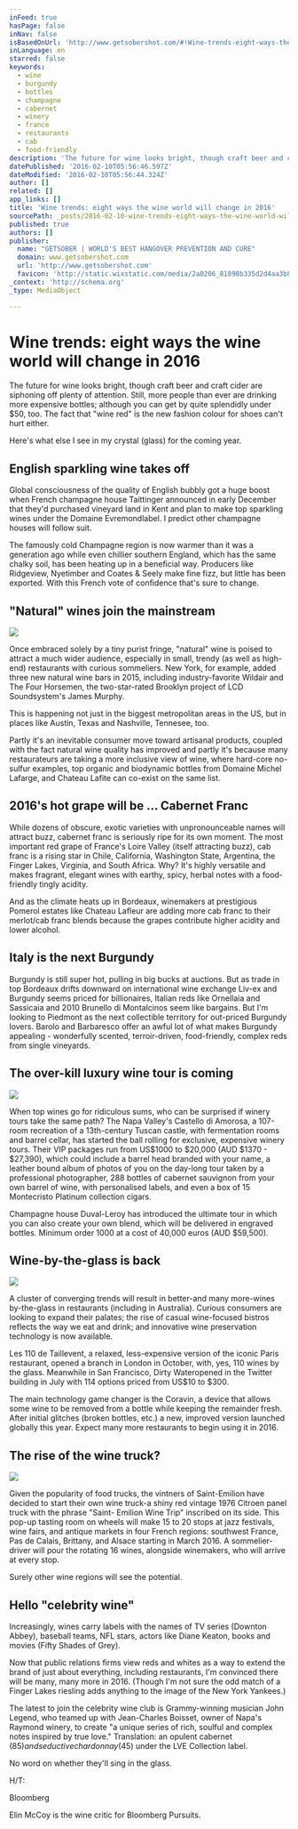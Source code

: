 ```yaml
---
inFeed: true
hasPage: false
inNav: false
isBasedOnUrl: 'http://www.getsobershot.com/#!Wine-trends-eight-ways-the-wine-world-will-change-in-2016/k3vuh/568d33160cf2e4f621dae69f'
inLanguage: en
starred: false
keywords:
  - wine
  - burgundy
  - bottles
  - champagne
  - cabernet
  - winery
  - france
  - restaurants
  - cab
  - food-friendly
description: 'The future for wine looks bright, though craft beer and craft cider are siphoning off plenty of attention. Still, more people than ever are drinking more expens...'
datePublished: '2016-02-10T05:56:46.597Z'
dateModified: '2016-02-10T05:56:44.324Z'
author: []
related: []
app_links: []
title: 'Wine trends: eight ways the wine world will change in 2016'
sourcePath: _posts/2016-02-10-wine-trends-eight-ways-the-wine-world-will-change-in-2016.md
published: true
authors: []
publisher:
  name: "GETSOBER | WORLD'S BEST HANGOVER PREVENTION AND CURE"
  domain: www.getsobershot.com
  url: 'http://www.getsobershot.com'
  favicon: 'http://static.wixstatic.com/media/2a0206_81898b335d2d4aa3b82b6a2ad9131efe.png/v1/fill/w_16%2Ch_16%2Clg_1/2a0206_81898b335d2d4aa3b82b6a2ad9131efe.png'
_context: 'http://schema.org'
_type: MediaObject

---
```

# Wine trends: eight ways the wine world will change in 2016

The future for wine looks bright, though craft beer and craft cider are siphoning off plenty of attention. Still, more people than ever are drinking more expensive bottles; although you can get by quite splendidly under $50, too. The fact that "wine red" is the new fashion colour for shoes can't hurt either.

Here's what else I see in my crystal (glass) for the coming year.

## English sparkling wine takes off

Global consciousness of the quality of English bubbly got a huge boost when French champagne house Taittinger announced in early December that they'd purchased vineyard land in Kent and plan to make top sparkling wines under the Domaine Evremondlabel. I predict other champagne houses will follow suit.

The famously cold Champagne region is now warmer than it was a generation ago while even chillier southern England, which has the same chalky soil, has been heating up in a beneficial way. Producers like Ridgeview, Nyetimber and Coates & Seely make fine fizz, but little has been exported. With this French vote of confidence that's sure to change.

## "Natural" wines join the mainstream
![](https://the-grid-user-content.s3-us-west-2.amazonaws.com/3170ae28-14fa-471f-b2df-9626c5fe0ce3.jpg)

Once embraced solely by a tiny purist fringe, "natural" wine is poised to attract a much wider audience, especially in small, trendy (as well as high-end) restaurants with curious sommeliers. New York, for example, added three new natural wine bars in 2015, including industry-favorite Wildair and The Four Horsemen, the two-star-rated Brooklyn project of LCD Soundsystem's James Murphy.

This is happening not just in the biggest metropolitan areas in the US, but in places like Austin, Texas and Nashville, Tennesee, too.

Partly it's an inevitable consumer move toward artisanal products, coupled with the fact natural wine quality has improved and partly it's because many restaurateurs are taking a more inclusive view of wine, where hard-core no-sulfur examples, top organic and biodynamic bottles from Domaine Michel Lafarge, and Chateau Lafite can co-exist on the same list.

## 2016's hot grape will be ... Cabernet Franc

While dozens of obscure, exotic varieties with unpronounceable names will attract buzz, cabernet franc is seriously ripe for its own moment. The most important red grape of France's Loire Valley (itself attracting buzz), cab franc is a rising star in Chile, California, Washington State, Argentina, the Finger Lakes, Virginia, and South Africa. Why? It's highly versatile and makes fragrant, elegant wines with earthy, spicy, herbal notes with a food-friendly tingly acidity.

And as the climate heats up in Bordeaux, winemakers at prestigious Pomerol estates like Chateau Lafleur are adding more cab franc to their merlot/cab franc blends because the grapes contribute higher acidity and lower alcohol.

## Italy is the next Burgundy

Burgundy is still super hot, pulling in big bucks at auctions. But as trade in top Bordeaux drifts downward on international wine exchange Liv-ex and Burgundy seems priced for billionaires, Italian reds like Ornellaia and Sassicaia and 2010 Brunello di Montalcinos seem like bargains. But I'm looking to Piedmont as the next collectible territory for out-priced Burgundy lovers. Barolo and Barbaresco offer an awful lot of what makes Burgundy appealing - wonderfully scented, terroir-driven, food-friendly, complex reds from single vineyards.

## The over-kill luxury wine tour is coming
![](https://the-grid-user-content.s3-us-west-2.amazonaws.com/10fa62e4-cb1a-4121-b8d1-706383eaf836.jpg)

When top wines go for ridiculous sums, who can be surprised if winery tours take the same path? The Napa Valley's Castello di Amorosa, a 107-room recreation of a 13th-century Tuscan castle, with fermentation rooms and barrel cellar, has started the ball rolling for exclusive, expensive winery tours. Their VIP packages run from US$1000 to $20,000 (AUD $1370 - $27,390), which could include a barrel head branded with your name, a leather bound album of photos of you on the day-long tour taken by a professional photographer, 288 bottles of cabernet sauvignon from your own barrel of wine, with personalised labels, and even a box of 15 Montecristo Platinum collection cigars.

Champagne house Duval-Leroy has introduced the ultimate tour in which you can also create your own blend, which will be delivered in engraved bottles. Minimum order 1000 at a cost of 40,000 euros (AUD $59,500).

## Wine-by-the-glass is back
![](https://the-grid-user-content.s3-us-west-2.amazonaws.com/f18eb98c-1eb1-4bad-b30f-03f6746eaaac.jpg)

A cluster of converging trends will result in better-and many more-wines by-the-glass in restaurants (including in Australia). Curious consumers are looking to expand their palates; the rise of casual wine-focused bistros reflects the way we eat and drink; and innovative wine preservation technology is now available.

Les 110 de Taillevent, a relaxed, less-expensive version of the iconic Paris restaurant, opened a branch in London in October, with, yes, 110 wines by the glass. Meanwhile in San Francisco, Dirty Wateropened in the Twitter building in July with 114 options priced from US$10 to $300\.

The main technology game changer is the Coravin, a device that allows some wine to be removed from a bottle while keeping the remainder fresh. After initial glitches (broken bottles, etc.) a new, improved version launched globally this year. Expect many more restaurants to begin using it in 2016\.

## The rise of the wine truck?
![](https://the-grid-user-content.s3-us-west-2.amazonaws.com/609e881b-4999-464e-92aa-0cd722cb250c.jpg)

Given the popularity of food trucks, the vintners of Saint-Emilion have decided to start their own wine truck-a shiny red vintage 1976 Citroen panel truck with the phrase "Saint- Emilion Wine Trip" inscribed on its side. This pop-up tasting room on wheels will make 15 to 20 stops at jazz festivals, wine fairs, and antique markets in four French regions: southwest France, Pas de Calais, Brittany, and Alsace starting in March 2016\. A sommelier-driver will pour the rotating 16 wines, alongside winemakers, who will arrive at every stop.

Surely other wine regions will see the potential.

## Hello "celebrity wine"

Increasingly, wines carry labels with the names of TV series (Downton Abbey), baseball teams, NFL stars, actors like Diane Keaton, books and movies (Fifty Shades of Grey).

Now that public relations firms view reds and whites as a way to extend the brand of just about everything, including restaurants, I'm convinced there will be many, many more in 2016\. (Though I'm not sure the odd match of a Finger Lakes riesling adds anything to the image of the New York Yankees.)

The latest to join the celebrity wine club is Grammy-winning musician John Legend, who teamed up with Jean-Charles Boisset, owner of Napa's Raymond winery, to create "a unique series of rich, soulful and complex notes inspired by true love." Translation: an opulent cabernet ($85) and seductive chardonnay ($45) under the LVE Collection label.

No word on whether they'll sing in the glass. 

H/T:

Bloomberg

[][0]

Elin McCoy is the wine critic for Bloomberg Pursuits.

[0]: http://www.bloomberg.com/